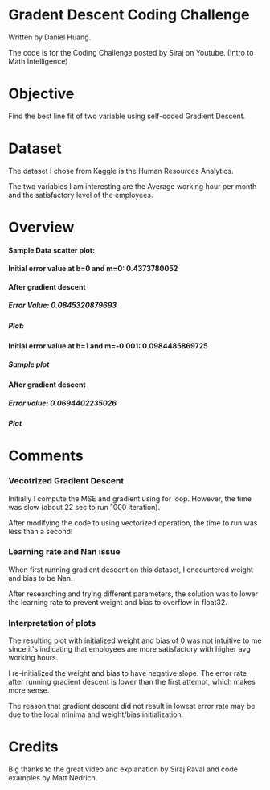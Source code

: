 # Gradent Descent Coding Challenge
Written by Daniel Huang.

The code is for the Coding Challenge posted by Siraj on Youtube. (Intro to Math Intelligence)

# Objective
Find the best line fit of two variable using self-coded Gradient Descent.

# Dataset
The dataset I chose from Kaggle is the Human Resources Analytics.

The two variables I am interesting are the Average working hour per month and the satisfactory level of the employees.

# Overview
#### Sample Data scatter plot:

#### Initial error value at b=0 and m=0: 0.4373780052

#### After gradient descent
##### Error Value: 0.0845320879693
##### Plot:

#### Initial error value at b=1 and m=-0.001: 0.0984485869725
##### Sample plot

#### After gradient descent
##### Error value: 0.0694402235026
##### Plot

# Comments
### Vecotrized Gradient Descent
Initially I compute the MSE and gradient using for loop. However, the time was slow (about 22 sec to run 1000 iteration).

After modifying the code to using vectorized operation, the time to run was less than a second! 
### Learning rate and Nan issue
When first running gradient descent on this dataset, I encountered weight and bias to be Nan. 

After researching and trying different parameters, the solution was to lower the learning rate to prevent weight and bias to overflow in float32. 
### Interpretation of plots
The resulting plot with initialized weight and bias of 0 was not intuitive to me since it's indicating that employees are more satisfactory with higher avg working hours. 

I re-initialized the weight and bias to have negative slope. The error rate after running gradient descent is lower than the first attempt, which makes more sense. 

The reason that gradient descent did not result in lowest error rate may be due to the local minima and weight/bias initialization. 

# Credits
Big thanks to the great video and explanation by Siraj Raval and code examples by Matt Nedrich. 

